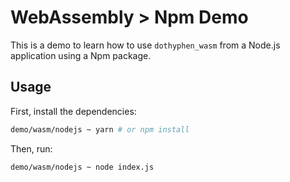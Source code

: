# WebAssembly > Npm Demo

This is a demo to learn how to use `dothyphen_wasm` from a Node.js application using a Npm package.

## Usage

First, install the dependencies:

```bash
demo/wasm/nodejs ~ yarn # or npm install
```

Then, run:

```bash
demo/wasm/nodejs ~ node index.js
```

